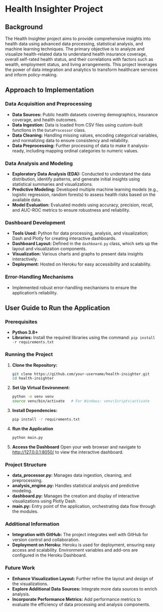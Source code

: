 # Health Insighter Project

## Background
The Health Insighter project aims to provide comprehensive insights into health data using advanced data processing, statistical analysis, and machine learning techniques. The primary objective is to analyze and visualize health-related data to understand health insurance coverage, overall self-rated health status, and their correlations with factors such as wealth, employment status, and living arrangements. This project leverages the power of data integration and analytics to transform healthcare services and inform policy-making.

## Approach to Implementation

### Data Acquisition and Preprocessing
- **Data Sources:** Public health datasets covering demographics, insurance coverage, and health outcomes.
- **Data Ingestion:** Data is loaded from CSV files using custom-built functions in the `DataProcessor` class.
- **Data Cleaning:** Handling missing values, encoding categorical variables, and normalizing data to ensure consistency and reliability.
- **Data Preprocessing:** Further processing of data to make it analysis-ready, including mapping ordinal categories to numeric values.

### Data Analysis and Modeling
- **Exploratory Data Analysis (EDA):** Conducted to understand the data distribution, identify patterns, and generate initial insights using statistical summaries and visualizations.
- **Predictive Modeling:** Developed multiple machine learning models (e.g., logistic regression, random forests) to assess health risks based on the available data.
- **Model Evaluation:** Evaluated models using accuracy, precision, recall, and AUC-ROC metrics to ensure robustness and reliability.

### Dashboard Development
- **Tools Used:** Python for data processing, analysis, and visualization; Dash and Plotly for creating interactive dashboards.
- **Dashboard Layout:** Defined in the `dashboard.py` class, which sets up the layout and visualization components.
- **Visualization:** Various charts and graphs to present data insights interactively.
- **Deployment:** Hosted on Heroku for easy accessibility and scalability.

### Error-Handling Mechanisms
- Implemented robust error-handling mechanisms to ensure the application’s reliability.

## User Guide to Run the Application

### Prerequisites
- **Python 3.8+**
- **Libraries:** Install the required libraries using the command: `pip install -r requirements.txt`

### Running the Project
1. **Clone the Repository:**
   ```bash
   git clone https://github.com/your-username/health-insighter.git
   cd health-insighter
2. **Set Up Virtual Environment:**
   ```bash
   python -m venv venv
   source venv/bin/activate   # For Windows: venv\Scripts\activate
3. **Install Dependencies:**
   ```bash
   pip install -r requirements.txt
4. **Run the Application**
   ```bash
   python main.py
5. **Access the Dashboard**
Open your web browser and navigate to http://127.0.0.1:8050/ to view the interactive dashboard.

### Project Structure
- **data_processor.py:** Manages data ingestion, cleaning, and preprocessing.
- **analysis_engine.py:** Handles statistical analysis and predictive modeling.
- **dashboard.py:** Manages the creation and display of interactive visualizations using Plotly Dash.
- **main.py:** Entry point of the application, orchestrating data flow through the modules.

### Additional Information
- **Integration with GitHub:** The project integrates well with GitHub for version control and collaboration.
- **Deployment on Heroku:** Heroku is used for deployment, ensuring easy access and scalability. Environment variables and add-ons are configured in the Heroku Dashboard.

### Future Work
- **Enhance Visualization Layout:** Further refine the layout and design of the visualizations.
- **Explore Additional Data Sources:** Integrate more data sources to enrich analysis.
- **Incorporate Performance Metrics:** Add performance metrics to evaluate the efficiency of data processing and analysis components.
